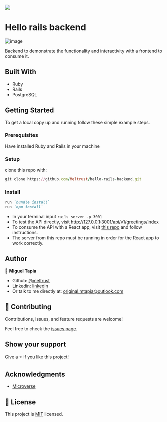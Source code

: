 ![](https://img.shields.io/badge/Microverse-blueviolet)

# Hello rails backend

![image](https://user-images.githubusercontent.com/57421823/148772553-3e248246-90fc-4abf-908d-cc7da20a9525.png)

Backend to demonstrate the functionality and interactivity with a frontend to consume it. 



## Built With

- Ruby
- Rails
- PostgreSQL

## Getting Started

To get a local copy up and running follow these simple example steps.

### Prerequisites

Have installed Ruby and Rails in your machine

### Setup

clone this repo with:

``` ruby
git clone https://github.com/Meltrust/hello-rails-backend.git
```

### Install

``` ruby
run `bundle install`
run `npm install`
```

- In your terminal input `rails server -p 3001`
- To test the API directly, visit http://127.0.0.1:3001/api/v1/greetings/index
- To consume the API with a React app, visit [this repo](https://github.com/Meltrust/hello-rails-front-end/tree/front-end) and follow instructions.
- The server from this repo must be running in order for the React app to work correctly.

## Author

👤 **Miguel Tapia**

- Github: [@meltrust](https://github.com/meltrust)
- Linkedin: [linkedin](https://www.linkedin.com/in/meltrust/)
- Or talk to me directly at: original.mtapia@outlook.com

## 🤝 Contributing

Contributions, issues, and feature requests are welcome!

Feel free to check the [issues page](https://github.com/eri8-9/hello_rails/issues).

## Show your support

Give a ⭐️ if you like this project!

## Acknowledgments

- [Microverse](https://www.microverse.org/)

## 📝 License

This project is [MIT](./MIT.md) licensed.
